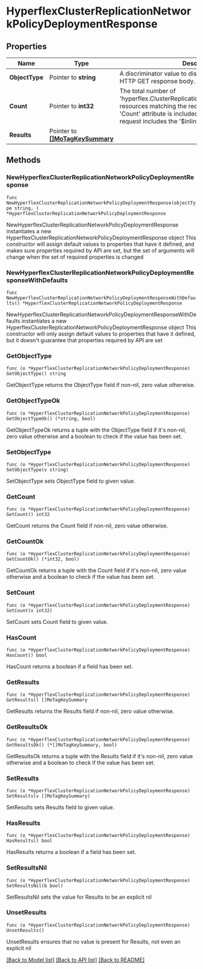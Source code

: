 # HyperflexClusterReplicationNetworkPolicyDeploymentResponse

## Properties

Name | Type | Description | Notes
------------ | ------------- | ------------- | -------------
**ObjectType** | Pointer to **string** | A discriminator value to disambiguate the schema of a HTTP GET response body. | 
**Count** | Pointer to **int32** | The total number of &#39;hyperflex.ClusterReplicationNetworkPolicyDeployment&#39; resources matching the request, accross all pages. The &#39;Count&#39; attribute is included when the HTTP GET request includes the &#39;$inlinecount&#39; parameter. | [optional] 
**Results** | Pointer to [**[]MoTagKeySummary**](mo.TagKeySummary.md) |  | [optional] 

## Methods

### NewHyperflexClusterReplicationNetworkPolicyDeploymentResponse

`func NewHyperflexClusterReplicationNetworkPolicyDeploymentResponse(objectType string, ) *HyperflexClusterReplicationNetworkPolicyDeploymentResponse`

NewHyperflexClusterReplicationNetworkPolicyDeploymentResponse instantiates a new HyperflexClusterReplicationNetworkPolicyDeploymentResponse object
This constructor will assign default values to properties that have it defined,
and makes sure properties required by API are set, but the set of arguments
will change when the set of required properties is changed

### NewHyperflexClusterReplicationNetworkPolicyDeploymentResponseWithDefaults

`func NewHyperflexClusterReplicationNetworkPolicyDeploymentResponseWithDefaults() *HyperflexClusterReplicationNetworkPolicyDeploymentResponse`

NewHyperflexClusterReplicationNetworkPolicyDeploymentResponseWithDefaults instantiates a new HyperflexClusterReplicationNetworkPolicyDeploymentResponse object
This constructor will only assign default values to properties that have it defined,
but it doesn't guarantee that properties required by API are set

### GetObjectType

`func (o *HyperflexClusterReplicationNetworkPolicyDeploymentResponse) GetObjectType() string`

GetObjectType returns the ObjectType field if non-nil, zero value otherwise.

### GetObjectTypeOk

`func (o *HyperflexClusterReplicationNetworkPolicyDeploymentResponse) GetObjectTypeOk() (*string, bool)`

GetObjectTypeOk returns a tuple with the ObjectType field if it's non-nil, zero value otherwise
and a boolean to check if the value has been set.

### SetObjectType

`func (o *HyperflexClusterReplicationNetworkPolicyDeploymentResponse) SetObjectType(v string)`

SetObjectType sets ObjectType field to given value.


### GetCount

`func (o *HyperflexClusterReplicationNetworkPolicyDeploymentResponse) GetCount() int32`

GetCount returns the Count field if non-nil, zero value otherwise.

### GetCountOk

`func (o *HyperflexClusterReplicationNetworkPolicyDeploymentResponse) GetCountOk() (*int32, bool)`

GetCountOk returns a tuple with the Count field if it's non-nil, zero value otherwise
and a boolean to check if the value has been set.

### SetCount

`func (o *HyperflexClusterReplicationNetworkPolicyDeploymentResponse) SetCount(v int32)`

SetCount sets Count field to given value.

### HasCount

`func (o *HyperflexClusterReplicationNetworkPolicyDeploymentResponse) HasCount() bool`

HasCount returns a boolean if a field has been set.

### GetResults

`func (o *HyperflexClusterReplicationNetworkPolicyDeploymentResponse) GetResults() []MoTagKeySummary`

GetResults returns the Results field if non-nil, zero value otherwise.

### GetResultsOk

`func (o *HyperflexClusterReplicationNetworkPolicyDeploymentResponse) GetResultsOk() (*[]MoTagKeySummary, bool)`

GetResultsOk returns a tuple with the Results field if it's non-nil, zero value otherwise
and a boolean to check if the value has been set.

### SetResults

`func (o *HyperflexClusterReplicationNetworkPolicyDeploymentResponse) SetResults(v []MoTagKeySummary)`

SetResults sets Results field to given value.

### HasResults

`func (o *HyperflexClusterReplicationNetworkPolicyDeploymentResponse) HasResults() bool`

HasResults returns a boolean if a field has been set.

### SetResultsNil

`func (o *HyperflexClusterReplicationNetworkPolicyDeploymentResponse) SetResultsNil(b bool)`

 SetResultsNil sets the value for Results to be an explicit nil

### UnsetResults
`func (o *HyperflexClusterReplicationNetworkPolicyDeploymentResponse) UnsetResults()`

UnsetResults ensures that no value is present for Results, not even an explicit nil

[[Back to Model list]](../README.md#documentation-for-models) [[Back to API list]](../README.md#documentation-for-api-endpoints) [[Back to README]](../README.md)


